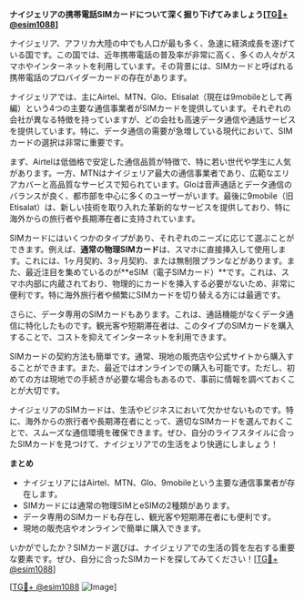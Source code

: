 **ナイジェリアの携帯電話SIMカードについて深く掘り下げてみましょう[[TG💪+ @esim1088](https://t.me/s/esim1088)]**

ナイジェリア、アフリカ大陸の中でも人口が最も多く、急速に経済成長を遂げている国です。この国では、近年携帯電話の普及率が非常に高く、多くの人々がスマホやインターネットを利用しています。その背景には、SIMカードと呼ばれる携帯電話のプロバイダーカードの存在があります。

ナイジェリアでは、主にAirtel、MTN、Glo、Etisalat（現在は9mobileとして再編）という4つの主要な通信事業者がSIMカードを提供しています。それぞれの会社が異なる特徴を持っていますが、どの会社も高速データ通信や通話サービスを提供しています。特に、データ通信の需要が急増している現代において、SIMカードの選択は非常に重要です。

まず、Airtelは低価格で安定した通信品質が特徴で、特に若い世代や学生に人気があります。一方、MTNはナイジェリア最大の通信事業者であり、広範なエリアカバーと高品質なサービスで知られています。Gloは音声通話とデータ通信のバランスが良く、都市部を中心に多くのユーザーがいます。最後に9mobile（旧Etisalat）は、新しい技術を取り入れた革新的なサービスを提供しており、特に海外からの旅行者や長期滞在者に支持されています。

SIMカードにはいくつかのタイプがあり、それぞれのニーズに応じて選ぶことができます。例えば、**通常の物理SIMカード**は、スマホに直接挿入して使用します。これには、1ヶ月契約、3ヶ月契約、または無制限プランなどがあります。また、最近注目を集めているのが**eSIM（電子SIMカード）**です。これは、スマホ内部に内蔵されており、物理的にカードを挿入する必要がないため、非常に便利です。特に海外旅行者や頻繁にSIMカードを切り替える方には最適です。

さらに、データ専用のSIMカードもあります。これは、通話機能がなくデータ通信に特化したものです。観光客や短期滞在者は、このタイプのSIMカードを購入することで、コストを抑えてインターネットを利用できます。

SIMカードの契約方法も簡単です。通常、現地の販売店や公式サイトから購入することができます。また、最近ではオンラインでの購入も可能です。ただし、初めての方は現地での手続きが必要な場合もあるので、事前に情報を調べておくことが大切です。

ナイジェリアのSIMカードは、生活やビジネスにおいて欠かせないものです。特に、海外からの旅行者や長期滞在者にとって、適切なSIMカードを選んでおくことで、スムーズな通信環境を確保できます。ぜひ、自分のライフスタイルに合ったSIMカードを見つけて、ナイジェリアでの生活をより快適にしましょう！

**まとめ**
- ナイジェリアにはAirtel、MTN、Glo、9mobileという主要な通信事業者が存在します。
- SIMカードには通常の物理SIMとeSIMの2種類があります。
- データ専用のSIMカードも存在し、観光客や短期滞在者にも便利です。
- 現地の販売店やオンラインで簡単に購入できます。

いかがでしたか？SIMカード選びは、ナイジェリアでの生活の質を左右する重要な要素です。ぜひ、自分に合ったSIMカードを探してみてください！[[TG💪+ @esim1088](https://t.me/s/esim1088)]

[[TG💪+ @esim1088](https://t.me/s/esim1088) ![Image](https://i.postimg.cc/Y0z9fWf4/image.png)]